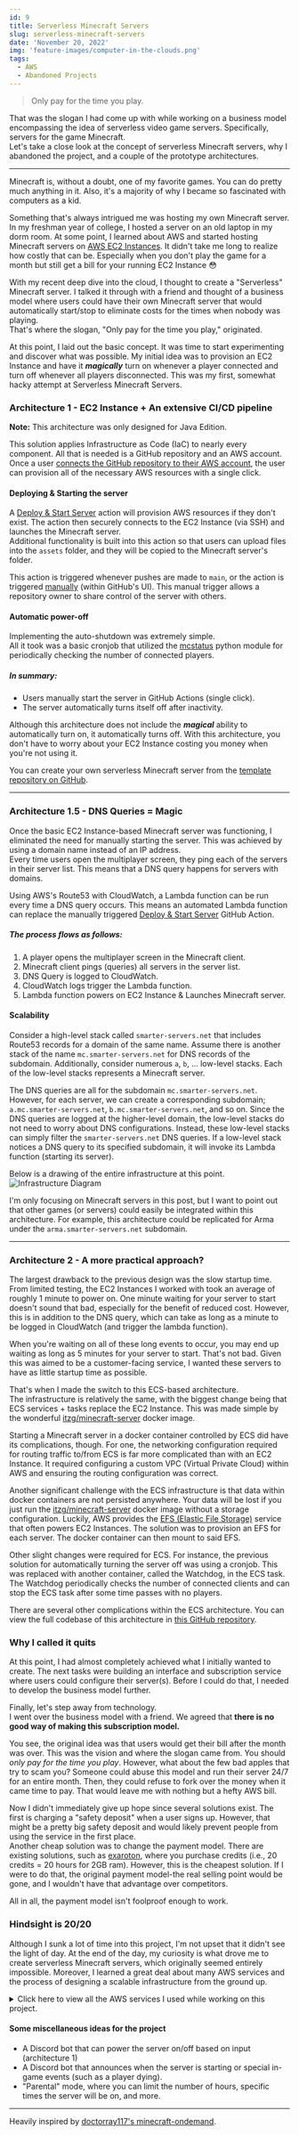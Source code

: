 ```yaml
---
id: 9
title: Serverless Minecraft Servers
slug: serverless-minecraft-servers
date: 'November 20, 2022'
img: 'feature-images/computer-in-the-clouds.png'
tags:
  - AWS
  - Abandoned Projects
---
```



> Only pay for the time you play.

That was the slogan I had come up with while working on a business model encompassing the idea of serverless video game servers. Specifically, servers for the game Minecraft. \
Let's take a close look at the concept of serverless Minecraft servers, why I abandoned the project, and a couple of the prototype architectures.

<!--more-->

---

Minecraft is, without a doubt, one of my favorite games. You can do pretty much anything in it. Also, it's a majority of why I became so fascinated with computers as a kid.

Something that's always intrigued me was hosting my own Minecraft server. In my freshman year of college, I hosted a server on an old laptop in my dorm room. At some point, I learned about AWS and started hosting Minecraft servers on [AWS EC2 Instances](https://aws.amazon.com/ec2/). It didn't take me long to realize how costly that can be. Especially when you don't play the game for a month but still get a bill for your running EC2 Instance 😳

With my recent deep dive into the cloud, I thought to create a "Serverless" Minecraft server. I talked it through with a friend and thought of a business model where users could have their own Minecraft server that would automatically start/stop to eliminate costs for the times when nobody was playing. \
That's where the slogan, "Only pay for the time you play," originated.

At this point, I laid out the basic concept. It was time to start experimenting and discover what was possible. My initial idea was to provision an EC2 Instance and have it ***magically*** turn on whenever a player connected and turn off whenever all players disconnected. This was my first, somewhat hacky attempt at Serverless Minecraft Servers.

### Architecture 1 - EC2 Instance + An extensive CI/CD pipeline
**Note:** This architecture was only designed for Java Edition.

This solution applies Infrastructure as Code (IaC) to nearly every component. All that is needed is a GitHub repository and an AWS account. Once a user [connects the GitHub repository to their AWS account](https://github.com/cal-overflow/ec2-serverless-minecraft-server#how-to-deploy), the user can provision all of the necessary AWS resources with a single click.

#### Deploying & Starting the server
A [Deploy & Start Server](https://github.com/cal-overflow/ec2-serverless-minecraft-server/blob/main/.github/workflows/deploy.yml) action will provision AWS resources if they don't exist. The action then securely connects to the EC2 Instance (via SSH) and launches the Minecraft server. \
Additional functionality is built into this action so that users can upload files into the `assets` folder, and they will be copied to the Minecraft server's folder.

This action is triggered whenever pushes are made to `main`, or the action is triggered [manually](https://docs.github.com/en/actions/managing-workflow-runs/manually-running-a-workflow) (within GitHub's UI). This manual trigger allows a repository owner to share control of the server with others.

#### Automatic power-off
Implementing the auto-shutdown was extremely simple. \
All it took was a basic cronjob that utilized the [mcstatus](https://github.com/py-mine/mcstatus) python module for periodically checking the number of connected players.


##### In summary:
- Users manually start the server in GitHub Actions (single click).
- The server automatically turns itself off after inactivity.

Although this architecture does not include the ***magical*** ability to automatically turn on, it automatically turns off. With this architecture, you don't have to worry about your EC2 Instance costing you money when you're not using it.


You can create your own serverless Minecraft server from the [template repository on GitHub](https://github.com/cal-overflow/ec2-serverless-minecraft-server).

---

### Architecture 1.5 - DNS Queries = Magic
Once the basic EC2 Instance-based Minecraft server was functioning, I eliminated the need for manually starting the server. This was achieved by using a domain name instead of an IP address. \
Every time users open the multiplayer screen, they ping each of the servers in their server list. This means that a DNS query happens for servers with domains.

Using AWS's Route53 with CloudWatch, a Lambda function can be run every time a DNS query occurs. This means an automated Lambda function can replace the manually triggered [Deploy & Start Server](#deploying--starting-the-server) GitHub Action.

##### The process flows as follows:
1. A player opens the multiplayer screen in the Minecraft client.
1. Minecraft client pings (queries) all servers in the server list.
1. DNS Query is logged to CloudWatch.
1. CloudWatch logs trigger the Lambda function.
1. Lambda function powers on EC2 Instance & Launches Minecraft server.

#### Scalability
Consider a high-level stack called `smarter-servers.net` that includes Route53 records for a domain of the same name. Assume there is another stack of the name `mc.smarter-servers.net` for DNS records of the subdomain. Additionally, consider numerous `a`, `b`, ... low-level stacks. Each of the low-level stacks represents a Minecraft server.

The DNS queries are all for the subdomain `mc.smarter-servers.net`. However, for each server, we can create a corresponding subdomain; `a.mc.smarter-servers.net`, `b.mc.smarter-servers.net`, and so on. Since the DNS queries are logged at the higher-level domain, the low-level stacks do not need to worry about DNS configurations. Instead, these low-level stacks can simply filter the `smarter-servers.net` DNS queries. If a low-level stack notices a DNS query to its specified subdomain, it will invoke its Lambda function (starting its server).

Below is a drawing of the entire infrastructure at this point.
<img alt="Infrastructure Diagram" src="/blog-images/serverless-videogame-server-architecture.jpg" class="rounded-sm" />

I'm only focusing on Minecraft servers in this post, but I want to point out that other games (or servers) could easily be integrated within this architecture. For example, this architecture could be replicated for Arma under the `arma.smarter-servers.net` subdomain.

---


### Architecture 2 - A more practical approach?
The largest drawback to the previous design was the slow startup time. From limited testing, the EC2 Instances I worked with took an average of roughly 1 minute to power on. One minute waiting for your server to start doesn't sound that bad, especially for the benefit of reduced cost. However, this is in addition to the DNS query, which can take as long as a minute to be logged in CloudWatch (and trigger the lambda function).

When you're waiting on all of these long events to occur, you may end up waiting as long as 5 minutes for your server to start. That's not bad. Given this was aimed to be a customer-facing service, I wanted these servers to have as little startup time as possible.

That's when I made the switch to this ECS-based architecture. \
The infrastructure is relatively the same, with the biggest change being that ECS services + tasks replace the EC2 Instance. This was made simple by the wonderful [itzg/minecraft-server](https://hub.docker.com/r/itzg/minecraft-server) docker image.

Starting a Minecraft server in a docker container controlled by ECS did have its complications, though. For one, the networking configuration required for routing traffic to/from ECS is far more complicated than with an EC2 Instance. It required configuring a custom VPC (Virtual Private Cloud) within AWS and ensuring the routing configuration was correct.

Another significant challenge with the ECS infrastructure is that data within docker containers are not persisted anywhere. Your data will be lost if you just run the [itzg/minecraft-server](https://hub.docker.com/r/itzg/minecraft-server) docker image without a storage configuration. Luckily, AWS provides the [EFS (Elastic File Storage)](https://aws.amazon.com/efs/) service that often powers EC2 Instances. The solution was to provision an EFS for each server. The docker container can then mount to said EFS.

Other slight changes were required for ECS. For instance, the previous solution for automatically turning the server off was using a cronjob. This was replaced with another container, called the Watchdog, in the ECS task. The Watchdog periodically checks the number of connected clients and can stop the ECS task after some time passes with no players.

There are several other complications within the ECS architecture. You can view the full codebase of this architecture in [this GitHub repository](https://github.com/cal-overflow/serverless-minecraft-server-platform).


### Why I called it quits
At this point, I had almost completely achieved what I initially wanted to create. The next tasks were building an interface and subscription service where users could configure their server(s). Before I could do that, I needed to develop the business model further.

Finally, let's step away from technology. \
I went over the business model with a friend. We agreed that **there is no good way of making this subscription model.**

You see, the original idea was that users would get their bill after the month was over. This was the vision and where the slogan came from. You should *only pay for the time you play*. However, what about the few bad apples that try to scam you? Someone could abuse this model and run their server 24/7 for an entire month. Then, they could refuse to fork over the money when it came time to pay. That would leave me with nothing but a hefty AWS bill.

Now I didn't immediately give up hope since several solutions exist. The first is charging a "safety deposit" when a user signs up. However, that might be a pretty big safety deposit and would likely prevent people from using the service in the first place. \
Another cheap solution was to change the payment model. There are existing solutions, such as [exaroton](https://exaroton.com/), where you purchase credits (i.e., 20 credits = 20 hours for 2GB ram). However, this is the cheapest solution. If I were to do that, the original payment model-the real selling point would be gone, and I wouldn't have that advantage over competitors.

All in all, the payment model isn't foolproof enough to work.

### Hindsight is 20/20
Although I sunk a lot of time into this project, I'm not upset that it didn't see the light of day. At the end of the day, my curiosity is what drove me to create serverless Minecraft servers, which originally seemed entirely impossible. Moreover, I learned a great deal about many AWS services and the process of designing a scalable infrastructure from the ground up. 

<details>

  <summary>Click here to view all the AWS services I used while working on this project.</summary>

  - [ACM](https://aws.amazon.com/certificate-manager/)
  - [CloudFront](https://aws.amazon.com/cloudfront/)
  - [CloudWatch](https://aws.amazon.com/cloudwatch/)
  - [DataSync](https://aws.amazon.com/datasync/)
  - [ECR](https://aws.amazon.com/ecr/)
  - [ECS](https://aws.amazon.com/ecs/)
  - [EFS](https://aws.amazon.com/efs/)
  - [IAM](https://aws.amazon.com/iam/)
  - [Lambda](https://aws.amazon.com/lambda/)
  - [Route53](https://aws.amazon.com/route53/)
  - [S3](https://aws.amazon.com/s3/)
  - [SNS](https://aws.amazon.com/sns/)
  - [Systems Manager](https://aws.amazon.com/systems-manager/)
  - [VPC](https://aws.amazon.com/vpc/)
</details>

#### Some miscellaneous ideas for the project
- A Discord bot that can power the server on/off based on input (architecture 1)
- A Discord bot that announces when the server is starting or special in-game events (such as a player dying).
- "Parental" mode, where you can limit the number of hours, specific times the server will be on, and more.

---

Heavily inspired by [doctorray117's minecraft-ondemand](https://github.com/doctorray117/minecraft-ondemand).

